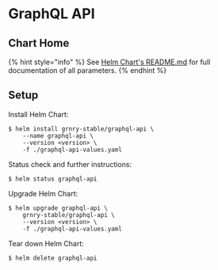 # GraphQL API

## Chart Home

{% hint style="info" %}
See [Helm Chart's README.md](https://github.com/syncier/grnry-graphql-api/tree/master/helm) for full documentation of all parameters.
{% endhint %}

## Setup

Install Helm Chart:

```
$ helm install grnry-stable/graphql-api \
    --name graphql-api \
    --version <version> \
    -f ./graphql-api-values.yaml
```

Status check and further instructions:

```text
$ helm status graphql-api
```

Upgrade Helm Chart: 

```text
$ helm upgrade graphql-api \
    grnry-stable/graphql-api \
    --version <version> \
    -f ./graphql-api-values.yaml
```

Tear down Helm Chart:

```text
$ helm delete graphql-api
```

